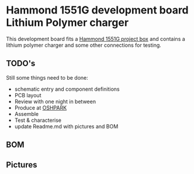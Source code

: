 # Hammond 1551G development board Lithium Polymer charger
This development board fits a [Hammond 1551G project box](http://www.hammondmfg.com/pdf/1551G.pdf) and contains a lithium polymer charger and some other connections for testing.
## TODO's
Still some things need to be done:
* schematic entry and component definitions
* PCB layout
* Review with one night in between
* Produce at [OSHPARK](https://oshpark.com/)
* Assemble
* Test & characterise
* update Readme.md with pictures and BOM
## BOM
## Pictures




